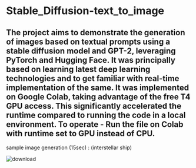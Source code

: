 # Stable_Diffusion-text_to_image
The project aims to demonstrate the generation of images based on textual prompts using a stable diffusion model and GPT-2, leveraging PyTorch and Hugging Face.
It was principally based on learning latest deep learning technologies and to get familiar with real-time implementation of the same.
It was implemented on Google Colab, taking advantage of the free T4 GPU access. This significantly accelerated the runtime compared to running the code in a local environment.
To operate - 
   Run the file on Colab with runtime set to GPU instead of CPU.
 --------------------------------------------------------------------------------
 sample image generation (15sec) : (interstellar ship)


 
![download](https://github.com/Daz4Dev/Stable_Diffusion-text_to_image/assets/147746778/6e2fb145-ad85-4aac-9ee5-7b77c7c4ebab)
